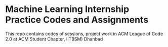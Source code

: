 # Machine Learning Internship Practice Codes and Assignments
This repo contains codes of sessions, project work in ACM League of Code 2.0 at ACM Student Chapter, IIT(ISM) Dhanbad
